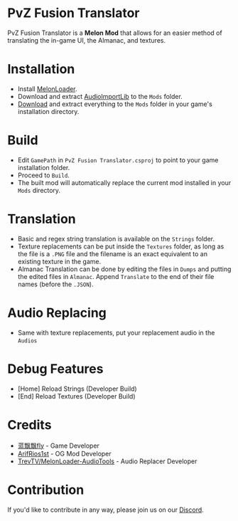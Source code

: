 # PvZ Fusion Translator
PvZ Fusion Translator is a **Melon Mod** that allows for an easier method of translating the in-game UI, the Almanac, and textures.

# Installation
- Install [MelonLoader](https://melonwiki.xyz/#/modders/quickstart).
- Download and extract [AudioImportLib](https://thunderstore.io/c/bonelab/p/TrevTV/AudioImportLib/) to the `Mods` folder.
- [Download](https://github.com/Dynamixus/PvZ-Fusion-Translator/releases/latest) and extract everything to the `Mods` folder in your game's installation directory.

# Build
- Edit `GamePath` in `PvZ Fusion Translator.csproj` to point to your game installation folder.
- Proceed to `Build`.
- The built mod will automatically replace the current mod installed in your `Mods` directory.

# Translation
- Basic and regex string translation is available on the `Strings` folder.
- Texture replacements can be put inside the `Textures` folder, as long as the file is a `.PNG` file and the filename is an exact equivalent to an existing texture in the game.
- Almanac Translation can be done by editing the files in `Dumps` and putting the edited files in `Almanac`. Append `Translate` to the end of their file names (before the `.JSON`).

# Audio Replacing
- Same with texture replacements, put your replacement audio in the `Audios`

# Debug Features
- [Home] Reload Strings (Developer Build)
- [End] Reload Textures (Developer Build)

# Credits
- [蓝飘飘fly](https://space.bilibili.com/3546619314178489) - Game Developer
- [ArifRios1st](https://github.com/ArifRios1st/PVZ-Hyper-Fusion-Mod) - OG Mod Developer
- [TrevTV/MelonLoader-AudioTools](https://github.com/TrevTV/MelonLoader-AudioTools) - Audio Replacer Developer

# Contribution
If you'd like to contribute in any way, please join us on our [Discord](https://discord.gg/FTfz45NGxh).


